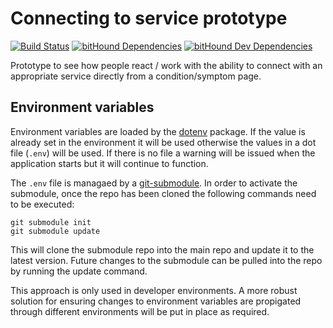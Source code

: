 # Connecting to service prototype
[![Build Status](https://travis-ci.org/nhsuk/connecting-to-services-hack-day.svg?branch=master)](https://travis-ci.org/nhsuk/connecting-to-services-hack-day)
[![bitHound Dependencies](https://www.bithound.io/github/nhsuk/connecting-to-services-hack-day/badges/dependencies.svg)](https://www.bithound.io/github/nhsuk/connecting-to-services-hack-day/master/dependencies/npm)
[![bitHound Dev Dependencies](https://www.bithound.io/github/nhsuk/connecting-to-services-hack-day/badges/devDependencies.svg)](https://www.bithound.io/github/nhsuk/connecting-to-services-hack-day/master/dependencies/npm)

Prototype to see how people react / work with the ability to connect with an
appropriate service directly from a condition/symptom page.

## Environment variables

Environment variables are loaded by the
[dotenv](https://www.npmjs.com/package/dotenv) package. If the value is already
set in the environment it will be used otherwise the values in a dot file (`.env`)
will be used. If there is no file a warning will be issued when the application
starts but it will continue to function.

The `.env` file is managaed by a
[git-submodule](https://git-scm.com/docs/git-submodule). In order to activate
the submodule, once the repo has been cloned the following commands need
to be executed:

```
git submodule init
git submodule update
```

This will clone the submodule repo into the main repo and update it to the
latest version. Future changes to the submodule can be pulled into the repo
by running the update command.

This approach is only used in developer environments. A more robust solution
for ensuring changes to environment variables are propigated through different
environments will be put in place as required.
